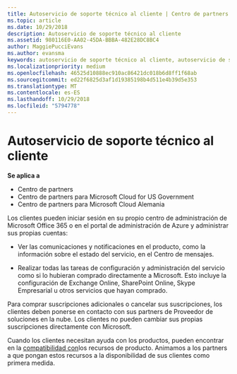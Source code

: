 ```yaml
---
title: Autoservicio de soporte técnico al cliente | Centro de partners
ms.topic: article
ms.date: 10/29/2018
description: Autoservicio de soporte técnico al cliente
ms.assetid: 980116E0-AA02-45DA-BBBA-482E28DC8BC4
author: MaggiePucciEvans
ms.author: evansma
keywords: autoservicio de soporte técnico al cliente, autoservicio de soporte técnico,
ms.localizationpriority: medium
ms.openlocfilehash: 46525d10888ec910ac86421dc018b6d8ff1f68ab
ms.sourcegitcommit: ed22f6825d3af1d19385198b4d511e4b39d5e353
ms.translationtype: MT
ms.contentlocale: es-ES
ms.lasthandoff: 10/29/2018
ms.locfileid: "5794778"
---
```

# <a name="customer-self-support"></a>Autoservicio de soporte técnico al cliente

**Se aplica a**

-  Centro de partners
-  Centro de partners para Microsoft Cloud for US Government
-  Centro de partners para Microsoft Cloud Alemania

Los clientes pueden iniciar sesión en su propio centro de administración de Microsoft Office 365 o en el portal de administración de Azure y administrar sus propias cuentas:

-   Ver las comunicaciones y notificaciones en el producto, como la información sobre el estado del servicio, en el Centro de mensajes.

-   Realizar todas las tareas de configuración y administración del servicio como si lo hubieran comprado directamente a Microsoft. Esto incluye la configuración de Exchange Online, SharePoint Online, Skype Empresarial u otros servicios que hayan comprado.

Para comprar suscripciones adicionales o cancelar sus suscripciones, los clientes deben ponerse en contacto con sus partners de Proveedor de soluciones en la nube. Los clientes no pueden cambiar sus propias suscripciones directamente con Microsoft.

Cuando los clientes necesitan ayuda con los productos, pueden encontrar en la [compatibilidad con](https://partnercenter.microsoft.com/partner/support)los recursos de producto. Animamos a los partners a que pongan estos recursos a la disponibilidad de sus clientes como primera medida.

 

 



